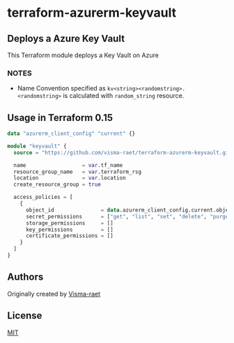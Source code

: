 # terraform-azurerm-keyvault

## Deploys a Azure Key Vault

This Terraform module deploys a Key Vault on Azure

### NOTES

* Name Convention specified as `kv<string><randomstring>. <randomstring>` is calculated with `random_string` resource.

## Usage in Terraform 0.15

```terraform
data "azurerm_client_config" "current" {}

module "keyvault" {
  source = "https://github.com/visma-raet/terraform-azurerm-keyvault.git"

  name                  = var.tf_name
  resource_group_name   = var.terraform_rsg
  location              = var.location
  create_resource_group = true

  access_policies = [
    {
      object_id               = data.azurerm_client_config.current.object_id
      secret_permissions      = ["get", "list", "set", "delete", "purge", "restore"]
      storage_permissions     = []
      key_permissions         = []
      certificate_permissions = []
    }
  ]
}
```

## Authors

Originally created by [Visma-raet](http://github.com/visma-raet)

## License

[MIT](LICENSE)
